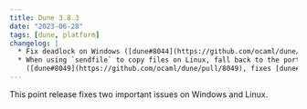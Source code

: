 ```yaml
---
title: Dune 3.8.3
date: "2023-06-28"
tags: [dune, platform]
changelog: |
  * Fix deadlock on Windows ([dune#8044](https://github.com/ocaml/dune/pull/8044), @nojb)
  * When using `sendfile` to copy files on Linux, fall back to the portable version if it fails at runtime for some reason (NFS, etc).
    ([dune#8049](https://github.com/ocaml/dune/pull/8049), fixes [dune#8041](https://github.com/ocaml/dune/issues/8041), @emillon)
---
```


This point release fixes two important issues on Windows and Linux.
